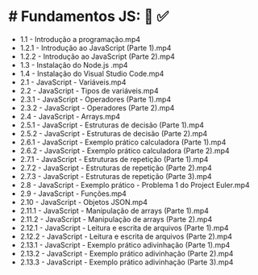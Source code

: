 # # Fundamentos JS: :green_book: :white_check_mark:

- 1.1 - Introdução a programação.mp4
- 1.2.1 - Introdução ao JavaScript (Parte 1).mp4
- 1.2.2 - Introdução ao JavaScript (Parte 2).mp4
- 1.3 - Instalação do Node.js .mp4
- 1.4 - Instalação do Visual Studio Code.mp4
- 2.1 - JavaScript - Variáveis.mp4
- 2.2 - JavaScript - Tipos de variáveis.mp4
- 2.3.1 -  JavaScript - Operadores (Parte 1).mp4
- 2.3.2 -  JavaScript - Operadores (Parte 2).mp4
- 2.4 -  JavaScript - Arrays.mp4
- 2.5.1 -  JavaScript - Estruturas de decisão (Parte 1).mp4
- 2.5.2 -  JavaScript - Estruturas de decisão (Parte 2).mp4
- 2.6.1 -  JavaScript - Exemplo prático calculadora (Parte 1).mp4
- 2.6.2 -  JavaScript - Exemplo prático calculadora (Parte 2).mp4
- 2.7.1 -  JavaScript - Estruturas de repetição (Parte 1).mp4
- 2.7.2 -  JavaScript - Estruturas de repetição (Parte 2).mp4
- 2.7.3 -  JavaScript - Estruturas de repetição (Parte 3).mp4
- 2.8 -  JavaScript - Exemplo prático - Problema 1 do Project Euler.mp4
- 2.9 -  JavaScript - Funções.mp4
- 2.10 -  JavaScript - Objetos JSON.mp4
- 2.11.1 -  JavaScript - Manipulação de arrays (Parte 1).mp4
- 2.11.2 -  JavaScript - Manipulação de arrays (Parte 2).mp4
- 2.12.1 - JavaScript - Leitura e escrita de arquivos (Parte 1).mp4
- 2.12.2 - JavaScript - Leitura e escrita de arquivos (Parte 2).mp4
- 2.13.1 - JavaScript - Exemplo prático adivinhação (Parte 1).mp4
- 2.13.2 - JavaScript - Exemplo prático adivinhação (Parte 2).mp4
- 2.13.3 - JavaScript - Exemplo prático adivinhação (Parte 3).mp4
